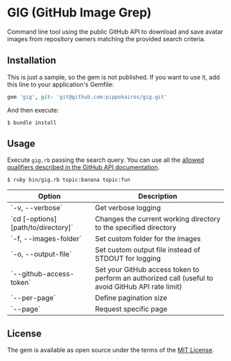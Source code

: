 # GIG (GitHub Image Grep)

Command line tool using the public GitHub API to download and save avatar images from repository owners matching the
provided search criteria.

## Installation

This is just a sample, so the gem is not published. If you want to use it, add this line to your application's Gemfile:

```ruby
gem 'gig', git: 'git@github.com:pippokairos/gig.git'
```

And then execute:

```
$ bundle install
```

## Usage

Execute `gig.rb` passing the search query. You can use all the [allowed qualifiers described in the GitHub API documentation](https://docs.github.com/en/github/searching-for-information-on-github/searching-for-repositories).

```
$ ruby bin/gig.rb topic:banana topic:fun
```

<table>

<thead>
<tr>
<th>Option</th>
<th>Description</th>
</tr>
</thead>

<tbody>
<tr>
<td>`-v, --verbose`</td>
<td>Get verbose logging</td>
</tr>

<tr> 
<td>`cd [-options] [path/to/directory]`</td>
<td>Changes the current working directory to the specified directory</td>
</tr>

<tr>
<td>`-f, --images-folder`</td>
<td>Set custom folder for the images</td>
</tr>

<tr>
<td>`-o, --output-file`</td>
<td>Set custom output file instead of STDOUT for logging</td>
</tr>

<tr>
<td>`--github-access-token`</td>
<td>Set your GitHub access token to perform an authorized call (useful to avoid GitHub API rate limit)</td>
</tr>

<tr>
<td>`--per-page`</td>
<td>Define pagination size</td>
</tr>

<tr>
<td>`--page`</td>
<td>Request specific page</td>
</tr>
</tbody>

</table>

## License

The gem is available as open source under the terms of the [MIT License](http://opensource.org/licenses/MIT).
